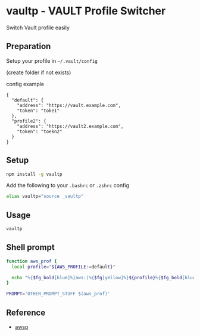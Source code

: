 # vaultp - VAULT Profile Switcher

Switch Vault profile easily

## Preparation

Setup your profile in `~/.vault/config`

(create folder if not exists)

config example

```
{
  "default": {
    "address": "https://vault.example.com",
    "token": "toke1"
  },
  "profile2": {
    "address": "https://vault2.example.com",
    "token": "toekn2"
  }
}
```

## Setup

```sh
npm install -g vaultp
```

Add the following to your `.bashrc` or `.zshrc` config
```sh
alias vaultp="source _vaultp"
```

## Usage
```sh
vaultp
```

## Shell prompt
```sh
function aws_prof {
  local profile="${AWS_PROFILE:=default}"

  echo "%{$fg_bold[blue]%}aws:(%{$fg[yellow]%}${profile}%{$fg_bold[blue]%})%{$reset_color%} "
}
```

```sh
PROMPT='OTHER_PROMPT_STUFF $(aws_prof)'
```

## Reference

* [awsp](https://github.com/johnnyopao/awsp)
